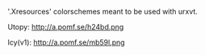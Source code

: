 '.Xresources' colorschemes meant to be used with urxvt.

Utopy: http://a.pomf.se/h24bd.png

Icy(v1): http://a.pomf.se/mb59l.png
